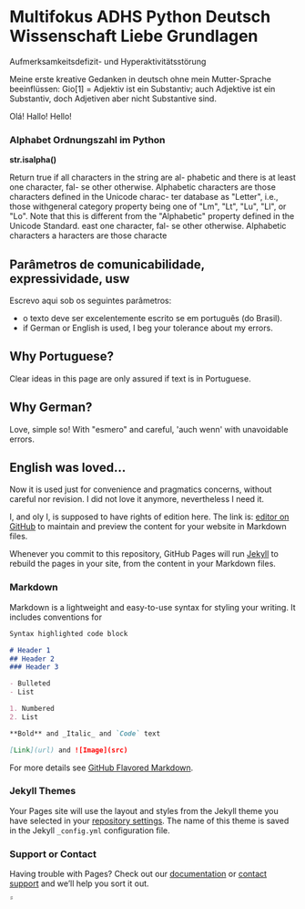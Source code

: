 # Multifokus ADHS Python Deutsch Wissenschaft Liebe Grundlagen 

Aufmerksamkeitsdefizit- und Hyperaktivitätsstörung

Meine erste kreative Gedanken in deutsch ohne mein Mutter-Sprache
beeinflüssen: Gio[1] = 
Adjektiv ist ein Substantiv; auch Adjektive ist ein Substantiv, doch Adjetiven aber nicht Substantive sind.

  

Olá! Hallo! Hello! 

### Alphabet Ordnungszahl im Python
__str.isalpha()__


Return true if all characters in the string are al-
phabetic and there is at least one character, fal- 
se other otherwise. Alphabetic  characters are those characters defined in the 
Unicode charac- ter database as "Letter", i.e., those withgeneral category 
property being one of "Lm", "Lt", "Lu", "Ll", or "Lo".  Note that this is different 
from the "Alphabetic" property defined in the Unicode Standard. east one 
character, fal- se other otherwise. Alphabetic  characters a haracters are 
those characte



## Parâmetros de comunicabilidade, expressividade, usw

Escrevo aqui sob os seguintes parâmetros:

- o texto deve ser excelentemente escrito se em português (do Brasil).
- if German or English is used, I beg your tolerance about my errors.

## Why Portuguese?

Clear ideas in this page are only assured if text is in Portuguese.

## Why German? 

Love, simple so! With "esmero" and careful, 'auch wenn' with unavoidable 
errors.

## English was loved...

Now it is used just for convenience and pragmatics concerns, without 
careful nor revision. I did not love it anymore, nevertheless I need it.

I, and oly I, is supposed to have rights of edition here. The link is: [editor on GitHub](https://github.com/GiovanniHD201E/Multifokus/edit/master/docs/index.md) to maintain and preview the content for your website in Markdown files.

Whenever you commit to this repository, GitHub Pages will run [Jekyll](https://jekyllrb.com/) to rebuild the pages in your site, from the content in your Markdown files.

### Markdown

Markdown is a lightweight and easy-to-use syntax for styling your writing. It includes conventions for

```markdown
Syntax highlighted code block

# Header 1
## Header 2
### Header 3

- Bulleted
- List

1. Numbered
2. List

**Bold** and _Italic_ and `Code` text

[Link](url) and ![Image](src)
```

For more details see [GitHub Flavored Markdown](https://guides.github.com/features/mastering-markdown/).

### Jekyll Themes

Your Pages site will use the layout and styles from the Jekyll theme you have selected in your [repository settings](https://github.com/GiovanniHD201E/Multifokus/settings). The name of this theme is saved in the Jekyll `_config.yml` configuration file.

### Support or Contact

Having trouble with Pages? Check out our [documentation](https://docs.github.com/categories/github-pages-basics/) or [contact support](https://github.com/contact) and we’ll help you sort it out.

̃̃